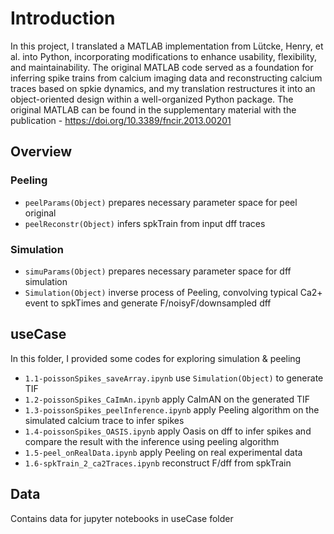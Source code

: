# Introduction
In this project, I translated a MATLAB implementation from Lütcke, Henry, et al. into Python, incorporating modifications to enhance usability, flexibility, and maintainability. The original MATLAB code served as a foundation for inferring spike trains from calcium imaging data and reconstructing calcium traces based on spkie dynamics, and my translation restructures it into an object-oriented design within a well-organized Python package.
The original MATLAB can be found in the supplementary material with the publication - https://doi.org/10.3389/fncir.2013.00201


## Overview

### Peeling 
- `peelParams(Object)` prepares necessary parameter space for peel original
- `peelReconstr(Object)` infers spkTrain from input dff traces

### Simulation
- `simuParams(Object)` prepares necessary parameter space for dff simulation
- `Simulation(Object)` inverse process of Peeling, convolving typical Ca2+ event to spkTimes and generate F/noisyF/downsampled dff


## useCase
In this folder, I provided some codes for exploring simulation & peeling
- `1.1-poissonSpikes_saveArray.ipynb` use `Simulation(Object)` to generate TIF 
- `1.2-poissonSpikes_CaImAn.ipynb` apply CaImAN on the generated TIF
- `1.3-poissonSpikes_peelInference.ipynb` apply Peeling algorithm on the simulated calcium trace to infer spikes
- `1.4-poissonSpikes_OASIS.ipynb` apply Oasis on dff to infer spikes and compare the result with the inference using peeling algorithm
- `1.5-peel_onRealData.ipynb` apply Peeling on real experimental data
- `1.6-spkTrain_2_ca2Traces.ipynb` reconstruct F/dff from spkTrain

## Data
Contains data for jupyter notebooks in useCase folder
